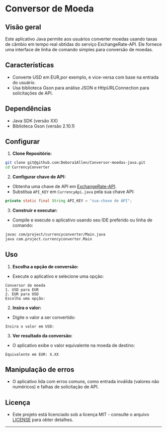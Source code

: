 
# Conversor de Moeda

## Visão geral

Este aplicativo Java permite aos usuários converter moedas usando taxas de câmbio em tempo real obtidas do serviço ExchangeRate-API. Ele fornece uma interface de linha de comando simples para conversão de moedas.

## Características

- Converte USD em EUR,por exemplo, e vice-versa com base na entrada do usuário.
- Usa biblioteca Gson para análise JSON e HttpURLConnection para solicitações de API.

## Dependências

- Java SDK (versão XX)
- Biblioteca Gson (versão 2.10.1)

## Configurar

1. **Clone Repositório:**
 ```bash
 git clone git@github.com:Debora1Allen/Conversor-moedas-java.git
 cd CurrencyConverter
 ```

2. **Configurar chave de API:**
 - Obtenha uma chave de API em [ExchangeRate-API](https://www.exchangerate-api.com/).
 - Substitua `API_KEY` em `CurrencyApi.java` pela sua chave API:
 ```java
 private static final String API_KEY = "sua-chave de API";
 ```

3. **Construir e executar:**
 - Compile e execute o aplicativo usando seu IDE preferido ou linha de comando:
 ```bash
 javac com/project/currencyconverter/Main.java
 java com.project.currencyconverter.Main
 ```

## Uso

1. **Escolha a opção de conversão:**
 - Execute o aplicativo e selecione uma opção:
 ```texto simples
 Conversor de moeda
 1. USD para EUR
 2. EUR para USD
 Escolha uma opção:
 ```

2. **Insira o valor:**
 - Digite o valor a ser convertido:
 ```texto simples
 Insira o valor em USD:
 ```

3. **Ver resultado da conversão:**
 - O aplicativo exibe o valor equivalente na moeda de destino:
 ```texto simples
 Equivalente em EUR: X.XX
 ```

## Manipulação de erros

- O aplicativo lida com erros comuns, como entrada inválida (valores não numéricos) e falhas de solicitação de API.


## Licença

- Este projeto está licenciado sob a licença MIT - consulte o arquivo [LICENSE](LICENSE) para obter detalhes.

---